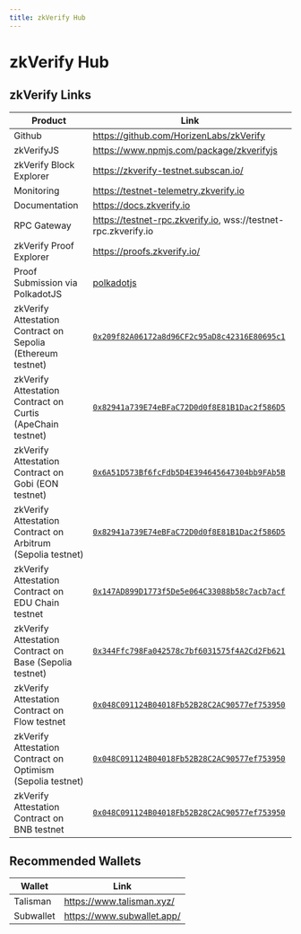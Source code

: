 ```yaml
---
title: zkVerify Hub
---
```


# zkVerify Hub


## zkVerify Links

| Product                                                     | Link |
|-------------------------------------------------------------| --- |
| Github                                                      | https://github.com/HorizenLabs/zkVerify |
| zkVerifyJS                                                  | https://www.npmjs.com/package/zkverifyjs |
| zkVerify Block Explorer                                     | https://zkverify-testnet.subscan.io/ |
| Monitoring                                                  | https://testnet-telemetry.zkverify.io |
| Documentation                                               | https://docs.zkverify.io |
| RPC Gateway                                                 | https://testnet-rpc.zkverify.io, wss://testnet-rpc.zkverify.io |
| zkVerify Proof Explorer                                     | https://proofs.zkverify.io/ |
| Proof Submission via PolkadotJS                             | [polkadotjs](https://polkadot.js.org/apps/?rpc=wss%3A%2F%2Ftestnet-rpc.zkverify.io%2Fwss#/explorer) |
| zkVerify Attestation Contract on Sepolia (Ethereum testnet) | [`0x209f82A06172a8d96CF2c95aD8c42316E80695c1`](https://sepolia.etherscan.io/address/0x209f82A06172a8d96CF2c95aD8c42316E80695c1) | 
| zkVerify Attestation Contract on Curtis (ApeChain testnet)  | [`0x82941a739E74eBFaC72D0d0f8E81B1Dac2f586D5`](https://curtis.explorer.caldera.xyz/address/0x82941a739E74eBFaC72D0d0f8E81B1Dac2f586D5) |
| zkVerify Attestation Contract on Gobi (EON testnet)         | [`0x6A51D573Bf6fcFdb5D4E394645647304bb9FAb5B`](https://gobi-explorer.horizenlabs.io/address/0x6A51D573Bf6fcFdb5D4E394645647304bb9FAb5B) |
| zkVerify Attestation Contract on Arbitrum (Sepolia testnet) | [`0x82941a739E74eBFaC72D0d0f8E81B1Dac2f586D5`](https://sepolia.arbiscan.io/address/0x82941a739E74eBFaC72D0d0f8E81B1Dac2f586D5) |
| zkVerify Attestation Contract on EDU Chain testnet          | [`0x147AD899D1773f5De5e064C33088b58c7acb7acf`](https://edu-chain-testnet.blockscout.com/address/0x147AD899D1773f5De5e064C33088b58c7acb7acf) |
| zkVerify Attestation Contract on Base (Sepolia testnet)     | [`0x344Ffc798Fa042578c7bf6031575f4A2Cd2Fb621`](https://sepolia.basescan.org/address/0x344Ffc798Fa042578c7bf6031575f4A2Cd2Fb621) |
| zkVerify Attestation Contract on Flow testnet               | [`0x048C091124B04018Fb52B28C2AC90577ef753950`](https://evm-testnet.flowscan.io/address/0x048C091124B04018Fb52B28C2AC90577ef753950) |
| zkVerify Attestation Contract on Optimism (Sepolia testnet) | [`0x048C091124B04018Fb52B28C2AC90577ef753950`](https://sepolia-optimism.etherscan.io/address/0x048C091124B04018Fb52B28C2AC90577ef753950) |
| zkVerify Attestation Contract on BNB testnet                | [`0x048C091124B04018Fb52B28C2AC90577ef753950`](https://testnet.bscscan.com/address/0x048C091124B04018Fb52B28C2AC90577ef753950) |

## Recommended Wallets

| Wallet | Link |
| --- | --- |
| Talisman | https://www.talisman.xyz/ |
| Subwallet | https://www.subwallet.app/ |

